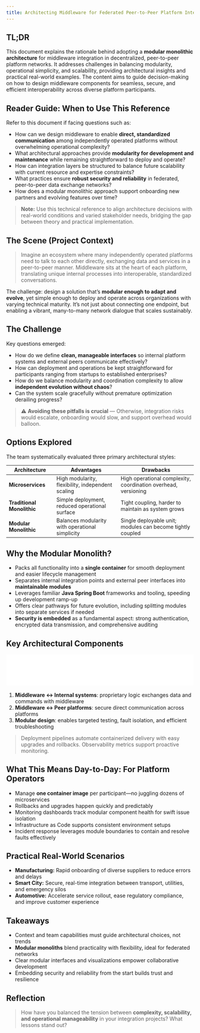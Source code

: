 ```yaml
---
title: Architecting Middleware for Federated Peer-to-Peer Platform Integration - The Case for a Modular Monolith
---
```


## TL;DR

This document explains the rationale behind adopting a **modular monolithic architecture** for middleware integration in decentralized, peer-to-peer platform networks. It addresses challenges in balancing modularity, operational simplicity, and scalability, providing architectural insights and practical real-world examples. The content aims to guide decision-making on how to design middleware components for seamless, secure, and efficient interoperability across diverse platform participants.

## Reader Guide: When to Use This Reference

Refer to this document if facing questions such as:

- How can we design middleware to enable **direct, standardized communication** among independently operated platforms without overwhelming operational complexity?
- What architectural approaches provide **modularity for development and maintenance** while remaining straightforward to deploy and operate?
- How can integration layers be structured to balance future scalability with current resource and expertise constraints?
- What practices ensure **robust security and reliability** in federated, peer-to-peer data exchange networks?
- How does a modular monolithic approach support onboarding new partners and evolving features over time?

> **Note:** Use this technical reference to align architecture decisions with real-world conditions and varied stakeholder needs, bridging the gap between theory and practical implementation.

## The Scene (Project Context)

> Imagine an ecosystem where many independently operated platforms need to talk to each other directly, exchanging data and services in a peer-to-peer manner. Middleware sits at the heart of each platform, translating unique internal processes into interoperable, standardized conversations.

The challenge: design a solution that’s **modular enough to adapt and evolve**, yet simple enough to deploy and operate across organizations with varying technical maturity. It’s not just about connecting one endpoint, but enabling a vibrant, many-to-many network dialogue that scales sustainably.

## The Challenge

Key questions emerged:

- How do we define **clean, manageable interfaces** so internal platform systems and external peers communicate effectively?
- How can deployment and operations be kept straightforward for participants ranging from startups to established enterprises?
- How do we balance modularity and coordination complexity to allow **independent evolution without chaos**?
- Can the system scale gracefully without premature optimization derailing progress?

> ⚠️ **Avoiding these pitfalls is crucial** — Otherwise, integration risks would escalate, onboarding would slow, and support overhead would balloon.

## Options Explored

The team systematically evaluated three primary architectural styles:

| Architecture               | Advantages                                                             | Drawbacks                                                        |
|----------------------------|------------------------------------------------------------------------|-----------------------------------------------------------------|
| **Microservices**          | High modularity, flexibility, independent scaling                      | High operational complexity, coordination overhead, versioning |
| **Traditional Monolithic** | Simple deployment, reduced operational surface                        | Tight coupling, harder to maintain as system grows              |
| **Modular Monolithic**     | Balances modularity with operational simplicity                       | Single deployable unit; modules can become tightly coupled      |

## Why the Modular Monolith?

- Packs all functionality into a **single container** for smooth deployment and easier lifecycle management
- Separates internal integration points and external peer interfaces into **maintainable modules**
- Leverages familiar **Java Spring Boot** frameworks and tooling, speeding up development ramp-up
- Offers clear pathways for future evolution, including splitting modules into separate services if needed
- **Security is embedded** as a fundamental aspect: strong authentication, encrypted data transmission, and comprehensive auditing

## Key Architectural Components

![architecure_overview](/assets/images/20250924-TN-00001_architecture.drawio.png)

1. **Middleware ↔ Internal systems**: proprietary logic exchanges data and commands with middleware  
2. **Middleware ↔ Peer platforms**: secure direct communication across platforms  
3. **Modular design**: enables targeted testing, fault isolation, and efficient troubleshooting

> Deployment pipelines automate containerized delivery with easy upgrades and rollbacks. Observability metrics support proactive monitoring.

## What This Means Day-to-Day: For Platform Operators

- Manage **one container image** per participant—no juggling dozens of microservices
- Rollbacks and upgrades happen quickly and predictably
- Monitoring dashboards track modular component health for swift issue isolation
- Infrastructure as Code supports consistent environment setups
- Incident response leverages module boundaries to contain and resolve faults effectively

## Practical Real-World Scenarios

- **Manufacturing:** Rapid onboarding of diverse suppliers to reduce errors and delays  
- **Smart City:** Secure, real-time integration between transport, utilities, and emergency silos  
- **Automotive:** Accelerate service rollout, ease regulatory compliance, and improve customer experience

## Takeaways

- Context and team capabilities must guide architectural choices, not trends  
- **Modular monoliths** blend practicality with flexibility, ideal for federated networks  
- Clear modular interfaces and visualizations empower collaborative development  
- Embedding security and reliability from the start builds trust and resilience

## Reflection

> How have you balanced the tension between **complexity, scalability, and operational manageability** in your integration projects? What lessons stand out?

